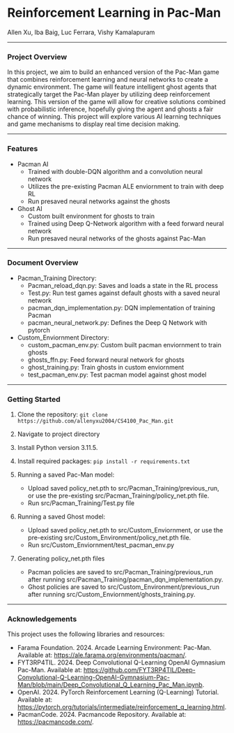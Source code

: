 # Reinforcement Learning in Pac-Man
Allen Xu, Iba Baig, Luc Ferrara, Vishy Kamalapuram

---
### Project Overview
In this project, we aim to build an enhanced version of the Pac-Man game that combines reinforcement learning and neural networks to create a dynamic environment. The game will feature intelligent ghost agents that strategically target the Pac-Man player by utilizing deep reinforcement learning. This version of the game will allow for creative solutions combined with probabilistic inference, hopefully giving the agent and ghosts a fair chance of winning. This project will explore various AI learning techniques and game mechanisms to display real time decision making.

---
### Features
- Pacman AI
   - Trained with double-DQN algorithm and a convolution neural network
   - Utilizes the pre-existing Pacman ALE enviornment to train with deep RL
   - Run presaved neural networks against the ghosts
- Ghost AI
   - Custom built environment for ghosts to train
   - Trained using Deep Q-Network algorithm with a feed forward neural network
   - Run presaved neural networks of the ghosts against Pac-Man

---
### Document Overview
- Pacman_Training Directory:
  - Pacman_reload_dqn.py: Saves and loads a state in the RL process
  - Test.py: Run test games against default ghosts with a saved neural network
  - pacman_dqn_implementation.py: DQN implementation of training Pacman
  - pacman_neural_network.py: Defines the Deep Q Network with pytorch
- Custom_Enviornment Directory:
  - custom_pacman_env.py: Custom built pacman enviornment to train ghosts
  - ghosts_ffn.py: Feed forward neural network for ghosts
  - ghost_training.py: Train ghosts in custom enviornment
  - test_pacman_env.py: Test pacman model against ghost model
---
### Getting Started
1) Clone the repository:
`git clone https://github.com/allenyxu2004/CS4100_Pac_Man.git`

2) Navigate to project directory

3) Install Python version 3.11.5. 

4) Install required packages:
`pip install -r requirements.txt`

5) Running a saved Pac-Man model:
    - Upload saved policy_net.pth to src/Pacman_Training/previous_run, or use the pre-existing src/Pacman_Training/policy_net.pth file.
    - Run src/Pacman_Training/Test.py file

6) Running a saved Ghost model:
    - Upload saved policy_net.pth to src/Custom_Enviornment, or use the pre-existing src/Custom_Environment/policy_net.pth file.
    - Run src/Custom_Enviornment/test_pacman_env.py

7) Generating policy_net.pth files
    - Pacman policies are saved to src/Pacman_Training/previous_run after running src/Pacman_Training/pacman_dqn_implementation.py.
    - Ghost policies are saved to src/Custom_Environment/previous_run after running src/Custom_Enviornment/ghosts_training.py.


---
### Acknowledgements
This project uses the following libraries and resources:
- Farama Foundation. 2024. Arcade Learning Environment: Pac-Man. Available at: https://ale.farama.org/environments/pacman/.
- FYT3RP4TIL. 2024. Deep Convolutional Q-Learning OpenAI Gymnasium Pac-Man. Available at: https://github.com/FYT3RP4TIL/Deep-Convolutional-Q-Learning-OpenAI-Gymnasium-Pac-Man/blob/main/Deep_Convolutional_Q_Learning_Pac_Man.ipynb.
- OpenAI. 2024. PyTorch Reinforcement Learning (Q-Learning) Tutorial. Available at: https://pytorch.org/tutorials/intermediate/reinforcement_q_learning.html.
- PacmanCode. 2024. Pacmancode Repository. Available at: https://pacmancode.com/.



